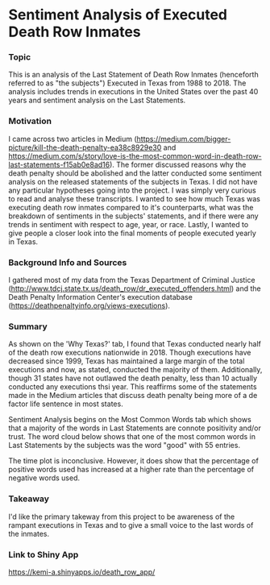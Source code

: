 # Sentiment Analysis of Executed Death Row Inmates

### Topic
This is an analysis of the Last Statement of Death Row Inmates (henceforth referred to as "the subjects") Executed in Texas from 1988 to 2018. The analysis includes trends in executions in the United States over the past 40 years and sentiment analysis on the Last Statements.  

### Motivation
I came across two articles in Medium (https://medium.com/bigger-picture/kill-the-death-penalty-ea38c8929e30 and https://medium.com/s/story/love-is-the-most-common-word-in-death-row-last-statements-f15ab0e8ad16). The former discussed reasons why the death penalty should be abolished and the latter conducted some sentiment analysis on the released statements of the subjects in Texas. I did not have any particular hypotheses going into the project. I was simply very curious to read and analyse these transcripts. I wanted to see how much Texas was executing death row inmates compared to it's counterparts, what was the breakdown of sentiments in the subjects' statements, and if there were any trends in sentiment with respect to age, year, or race. Lastly, I wanted to give people a closer look into the final moments of people executed yearly in Texas. 

### Background Info and Sources
I gathered most of my data from the Texas Department of Criminal Justice (http://www.tdcj.state.tx.us/death_row/dr_executed_offenders.html) and the Death Penalty Information Center's execution database (https://deathpenaltyinfo.org/views-executions). 

### Summary
As shown on the 'Why Texas?' tab, I found that Texas conducted nearly half of the death row executions nationwide in 2018. Though executions have decreased since 1999, Texas has maintained a large margin of the total executions and now, as stated, conducted the majority of them. Additionally, though 31 states have not outlawed the death penalty, less than 10 actually conducted any executions thsi year. This reaffirms some of the statements made in the Medium articles that discuss death penalty being more of a de factor life sentence in most states. 

Sentiment Analysis begins on the Most Common Words tab which shows that a majority of the words in Last Statements are connote positivity and/or trust. The word cloud below shows that one of the most common words in Last Statements by the subjects was the word "good" with 55 entries.

The time plot is inconclusive. However, it does show that the percentage of positive words used has increased at a higher rate than the percentage of negative words used. 

### Takeaway
I'd like the primary takeway from this project to be awareness of the rampant executions in Texas and to give a small voice to the last words of the inmates.

### Link to Shiny App
https://kemi-a.shinyapps.io/death_row_app/
